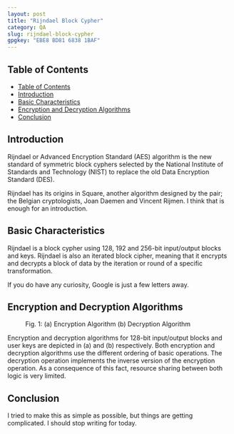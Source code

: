 ```yaml
---
layout: post
title: "Rijndael Block Cypher"
category: QA
slug: rijndael-block-cypher
gpgkey: "EBE8 BD81 6838 1BAF"
---
```


## Table of Contents

- [Table of Contents](#table-of-contents)
- [Introduction](#introduction)
- [Basic Characteristics](#basic-characteristics)
- [Encryption and Decryption Algorithms](#encryption-and-decryption-algorithms)
- [Conclusion](#conclusion)

## Introduction

Rijndael or Advanced Encryption Standard (AES) algorithm is the new standard of symmetric block cyphers selected by the National Institute of Standards and Technology (NIST) to replace the old Data Encryption Standard (DES).

Rijndael has its origins in Square, another algorithm designed by the pair; the Belgian cryptologists, Joan Daemen and Vincent Rijmen. I think that is enough for an introduction.

## Basic Characteristics

Rijndael is a block cypher using 128, 192 and 256-bit input/output blocks and keys. Rijndael is also an iterated block cipher, meaning that it encrypts and decrypts a block of data by the iteration or round of a specific transformation.

If you do have any curiosity, Google is just a few letters away.

## Encryption and Decryption Algorithms

<figure><amp-img alt="Encryption and Decryption Algorithms" src="/img/rijndael-structure-encryption-decryption.webp" width="640" height="337" layout="responsive"
></amp-img><figcaption>Fig. 1: (a) Encryption Algorithm (b) Decryption Algorithm</figcaption></figure>

Encryption and decryption algorithms for 128-bit input/output blocks and user keys are depicted in (a) and (b) respectively. Both encryption and decryption algorithms use the different ordering of basic operations. The decryption operation implements the inverse version of the encryption operation. As a consequence of this fact, resource sharing between both logic is very limited.

## Conclusion

I tried to make this as simple as possible, but things are getting complicated. I should stop writing for today.
